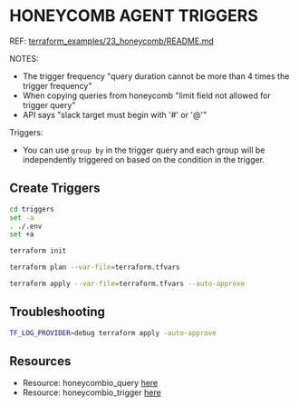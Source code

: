 # HONEYCOMB AGENT TRIGGERS

REF: [terraform_examples/23_honeycomb/README.md](https://github.com/chrisguest75/terraform_examples/blob/master/23_honeycomb/README.md)  

NOTES:  

* The trigger frequency "query duration cannot be more than 4 times the trigger frequency"
* When copying queries from honeycomb "limit field not allowed for trigger query"
* API says "slack target must begin with '#' or '@'"

Triggers:

* You can use `group by` in the trigger query and each group will be independently triggered on based on the condition in the trigger.  

## Create Triggers

```sh
cd triggers
set -a
. ./.env
set +a

terraform init

terraform plan --var-file=terraform.tfvars

terraform apply --var-file=terraform.tfvars --auto-approve 
```

## Troubleshooting

```sh
TF_LOG_PROVIDER=debug terraform apply -auto-approve
```

## Resources

* Resource: honeycombio_query [here](https://registry.terraform.io/providers/honeycombio/honeycombio/latest/docs/resources/query)  
* Resource: honeycombio_trigger [here](https://registry.terraform.io/providers/honeycombio/honeycombio/latest/docs/resources/trigger)  
